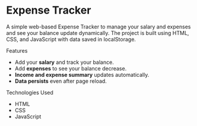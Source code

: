 # Expense Tracker

A simple web-based Expense Tracker to manage your salary and expenses and see your balance update dynamically.
The project is built using HTML, CSS, and JavaScript with data saved in localStorage.


Features
- Add your **salary** and track your balance.
- Add **expenses** to see your balance decrease.
- **Income and expense summary** updates automatically.
- **Data persists** even after page reload.


Technologies Used
- HTML
- CSS
- JavaScript
